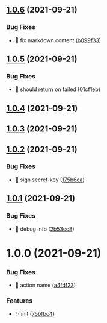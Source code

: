## [1.0.6](https://github.com/wow-actions/dingtalk-notify/compare/v1.0.5...v1.0.6) (2021-09-21)


### Bug Fixes

* 🐛 fix markdown content ([b099f33](https://github.com/wow-actions/dingtalk-notify/commit/b099f3350b80e36a53f7ca5f3c8600c5aa93d5b3))

## [1.0.5](https://github.com/wow-actions/dingtalk-notify/compare/v1.0.4...v1.0.5) (2021-09-21)


### Bug Fixes

* 🐛 should return on failed ([01cf1eb](https://github.com/wow-actions/dingtalk-notify/commit/01cf1eb16bfef61130836afb0c0cb5ea7d7c073a))

## [1.0.4](https://github.com/wow-actions/dingtalk-notify/compare/v1.0.3...v1.0.4) (2021-09-21)

## [1.0.3](https://github.com/wow-actions/dingtalk-notify/compare/v1.0.2...v1.0.3) (2021-09-21)

## [1.0.2](https://github.com/wow-actions/dingtalk-notify/compare/v1.0.1...v1.0.2) (2021-09-21)


### Bug Fixes

* 🐛 sign secret-key ([175b6ca](https://github.com/wow-actions/dingtalk-notify/commit/175b6ca606b61aa1f046b7ee4f78278053ffe29d))

## [1.0.1](https://github.com/wow-actions/dingtalk-notify/compare/v1.0.0...v1.0.1) (2021-09-21)


### Bug Fixes

* 🐛 debug info ([2b53cc8](https://github.com/wow-actions/dingtalk-notify/commit/2b53cc8d61645cd55fadd1419a146b951e94983d))

# 1.0.0 (2021-09-21)


### Bug Fixes

* 🐛 action name ([a4fdf23](https://github.com/wow-actions/dingtalk-notify/commit/a4fdf2354e766a73060f104d4a02f956490b33bb))


### Features

* ✨ init ([75bfbc4](https://github.com/wow-actions/dingtalk-notify/commit/75bfbc42d175c042802a82ce9699aaf76d79c37b))
